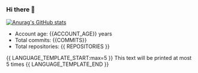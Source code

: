 ### Hi there 👋
[![Anurag's GitHub stats](https://github-readme-stats.vercel.app/api?username=REgorion)](https://github.com/anuraghazra/github-readme-stats&count_private=true)

 - Account age: {{ACCOUNT_AGE}} years
 - Total commits: {{COMMITS}}
 - Total repositories: {{ REPOSITORIES }}

{{ LANGUAGE_TEMPLATE_START:max=5 }}
This text will be printed at most 5 times
{{ LANGUAGE_TEMPLATE_END }}
